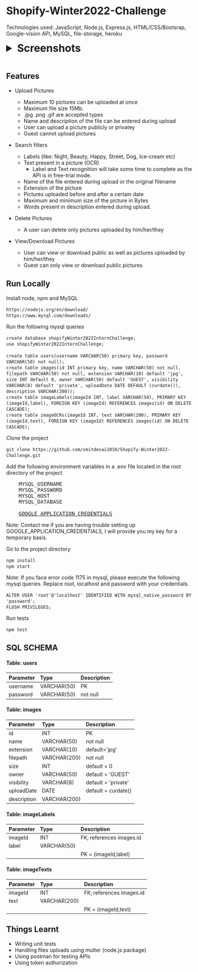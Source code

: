 # Shopify-Winter2022-Challenge

Technologies used: JavaScript, Node.js, Express.js, HTML/CSS/Bootsrap, Google-vision API, MySQL, file-storage, heroku

<details>
    <summary style="cursor:pointer; font-size: 28px; font-weight: bold; font">Screenshots</summary>
    <img src="Assets/ss-1.jpg"/>
    <img src="Assets/ss-2.jpg"/>
    <img src="Assets/ss-3.jpg"/>
    <img src="Assets/ss-4.jpg"/>
    <img src="Assets/ss-5.jpg"/>
    <img src="Assets/ss-6.jpg"/>
    <img src="Assets/ss-7.jpg"/>
</details>

<br/>



## Features
* Upload Pictures
    * Maximum 10 pictures can be uploaded at once
    * Maximum file size 15Mb.
    * .jpg .png .gif are accepted types
    * Name and description of the file can be entered during upload
    * User can upload a picture publicly or privatey
    * Guest cannot upload pictures

* Search filters
    * Labels (like: Night, Beauty, Happy, Street, Dog, Ice-cream etc)
    * Text present in a picture (OCR)
        * Label and Text recognition will take some time to complete as the API is in free-trial mode. 
    * Name of the file entered during upload or the original filename
    * Extension of the picture
    * Pictures uploaded before and after a certain date
    * Maximum and minimum size of the picture in Bytes
    * Words present in description entered during upload.

* Delete Pictures
    * A user can delete only pictures uploaded by him/her/they

* View/Download Pictures 
    * User can view or download public as well as pictures uploaded by him/her/they
    * Guest can only view or download public pictures


## Run Locally

Install node, npm and MySQL
```
https://nodejs.org/en/download/
https://www.mysql.com/downloads/
```

Run the following mysql queries 
```
create database shopifyWinter2022InternChallenge;
use shopifyWinter2022InternChallenge;

create table users(username VARCHAR(50) primary key, password VARCHAR(50) not null);
create table images(id INT primary key, name VARCHAR(50) not null, filepath VARCHAR(50) not null, extension VARCHAR(10) default 'jpg', size INT default 0, owner VARCHAR(50) default 'GUEST', visibility VARCHAR(8) default 'private', uploadDate DATE DEFAULT (curdate()), description VARCHAR(200));
create table imageLabels(imageId INT, label VARCHAR(50), PRIMARY KEY (imageId,label), FOREIGN KEY (imageId) REFERENCES images(id) ON DELETE CASCADE);
create table imageOCRs(imageId INT, text VARCHAR(200), PRIMARY KEY (imageId,text), FOREIGN KEY (imageId) REFERENCES images(id) ON DELETE CASCADE);
```

Clone the project

```
git clone https://github.com/smitdesai1010/Shopify-Winter2022-Challenge.git
```

Add the following environment variables in a .env file located in the root directory of the project

<pre>
    <span>MYSQL_USERNAME</span>
    <span>MYSQL_PASSWORD</span>
    <span>MYSQL_HOST</span>
    <span>MYSQL_DATABASE</span>

    <a href="https://cloud.google.com/vision/docs/before-you-begin 
    ">GOOGLE_APPLICATION_CREDENTIALS</a>
</pre>

Note: Contact me if you are having trouble setting up GOOGLE_APPLICATION_CREDENTIALS, I will provide you my key for a temporary basis.
<br/>

Go to the project directory

```
npm install     
npm start   
```

Note: If you face error code 1175 in mysql, please execute the following mysql queries. 
Replace root, localhost and password with your credentials.
```
ALTER USER 'root'@'localhost' IDENTIFIED WITH mysql_native_password BY 'password';
FLUSH PRIVILEGES;
```



Run tests
```
npm test
```

## SQL SCHEMA

#### Table: users

| Parameter | Type     | Description                |
| :-------- | :------- | :------------------------- |
| username | VARCHAR(50) | PK |
| password | VARCHAR(50) | not null |


#### Table: images

| Parameter | Type     | Description                |
| :-------- | :------- | :------------------------- |
| id | INT | PK |
| name | VARCHAR(50) | not null |
| extension | VARCHAR(10) | default='jpg' |
| filepath | VARCHAR(200) | not null |
| size | INT | default = 0 |
| owner | VARCHAR(50) | default = 'GUEST' |
| visibility | VARCHAR(8) | default = 'private' |
| uploadDate | DATE | default = curdate() |
| description | VARCHAR(200) |  |


#### Table: imageLabels

| Parameter | Type     | Description                |
| :-------- | :------- | :------------------------- |
| imageId | INT | FK; references images.id |
| label | VARCHAR(50) | |
| | | PK = (imageId,label) |


#### Table: imageTexts

| Parameter | Type     | Description                |
| :-------- | :------- | :------------------------- |
| imageId | INT | FK; references images.id |
| text | VARCHAR(200) | |
| | | PK = (imageId,text) |





## Things Learnt

* Writing unit tests
* Handling files uploads using multer (node.js package)
* Using postman for testing APIs
* Using token authorization

